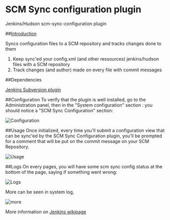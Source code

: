 SCM Sync configuration plugin
=============================

Jenkins/Hudson scm-sync-configuration plugin

##[Introduction](https://wiki.jenkins-ci.org/display/JENKINS/SCM+Sync+configuration+plugin)

Syncs configuration files to a SCM repository and tracks changes done to them

1. Keep sync'ed your config.xml (and other ressources) jenkins/hudson files with a SCM repository
2. Track changes (and author) made on every file with commit messages

##Dependencies

[Jenkins Subversion plugin](https://wiki.jenkins-ci.org/display/JENKINS/Subversion+Plugin)

##Configuration
To verify that the plugin is well installed, go to the Administration panel, then in the "System configuration" section : you should notice a "SCM Sync Configuration" section:

![Configuration](https://wiki.jenkins-ci.org/download/attachments/46336078/Jenkins+-+scm-sync-configuration+-+Enter+your+synchronized+SCM2.png?version=1&modificationDate=1374219414000)

##Usage
Once initialized, every time you'll submit a configuration view that can be sync'ed by the SCM Sync Configuration plugin, you'll be prompted for a comment that will be put on the commit message on your SCM Repository.

![Usage](https://wiki.jenkins-ci.org/download/attachments/46336078/Jenkins+-+scm-sync-configuration+-+Comment+prompt2.png?version=1&modificationDate=1374219411000)

##Logs
On every pages, you will have some scm sync config status at the bottom of the page, saying if something went wrong:

![Logs](https://wiki.jenkins-ci.org/download/attachments/46336078/Jenkins+-+scm-sync-config+-+Display+Status.png?version=1&modificationDate=1374219622000)

More can be seen in system log,

![more](https://wiki.jenkins-ci.org/download/attachments/59512165/JenkinsSystemLogger.jpeg?version=1&modificationDate=1330726151000)

More information on [Jenkins wikipage](https://wiki.jenkins-ci.org/display/JENKINS/SCM+Sync+configuration+plugin)
